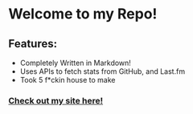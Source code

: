 # Welcome to my Repo!
## Features:
- Completely Written in Markdown!
- Uses APIs to fetch stats from GitHub, and Last.fm
- Took 5 f\*ckin house to make

### [Check out my site here!](https://prathamesh-ghatole.github.io/)
